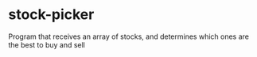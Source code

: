 # stock-picker
Program that receives an array of stocks, and determines which ones are the best to buy and sell
